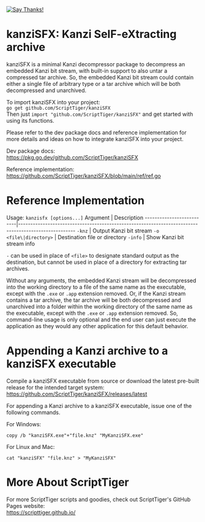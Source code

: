 [![Say Thanks!](https://img.shields.io/badge/Say%20Thanks-!-1EAEDB.svg)](https://docs.google.com/forms/d/e/1FAIpQLSfBEe5B_zo69OBk19l3hzvBmz3cOV6ol1ufjh0ER1q3-xd2Rg/viewform)

# kanziSFX: Kanzi SelF-eXtracting archive
kanziSFX is a minimal Kanzi decompressor package to decompress an embedded Kanzi bit stream, with built-in support to also untar a compressed tar archive. So, the embedded Kanzi bit stream could contain either a single file of arbitrary type or a tar archive which will be both decompressed and unarchived.

To import kanziSFX into your project:  
`go get github.com/ScriptTiger/kanziSFX`  
Then just `import "github.com/ScriptTiger/kanziSFX"` and get started with using its functions.

Please refer to the dev package docs and reference implementation for more details and ideas on how to integrate kanziSFX into your project.  

Dev package docs:  
https://pkg.go.dev/github.com/ScriptTiger/kanziSFX

Reference implementation:  
https://github.com/ScriptTiger/kanziSFX/blob/main/ref/ref.go

# Reference Implementation

Usage: `kanzisfx [options...]`
Argument                  | Description
--------------------------|-----------------------------------------------------------------------------------------------------
 `-knz`                   | Output Kanzi bit stream
 `-o <file\|directory>`   | Destination file or directory
 `-info`                  | Show Kanzi bit stream info

`-` can be used in place of `<file>` to designate standard output as the destination, but cannot be used in place of a directory for extracting tar archives.

Without any arguments, the embedded Kanzi stream will be decompressed into the working directory to a file of the same name as the executable, except with the `.exe` or `.app` extension removed. Or, if the Kanzi stream contains a tar archive, the tar archive will be both decompressed and unarchived into a folder within the working directory of the same name as the executable, except with the `.exe` or `.app` extension removed. So, command-line usage is only optional and the end user can just execute the application as they would any other application for this default behavior.

# Appending a Kanzi archive to a kanziSFX executable
Compile a kanziSFX executable from source or download the latest pre-built release for the intended target system:  
https://github.com/ScriptTiger/kanziSFX/releases/latest

For appending a Kanzi archive to a kanziSFX executable, issue one of the following commands.

For Windows:
```
copy /b "kanziSFX.exe"+"file.knz" "MyKanziSFX.exe"
```

For Linux and Mac:
```
cat "kanziSFX" "file.knz" > "MyKanziSFX"
```

# More About ScriptTiger

For more ScriptTiger scripts and goodies, check out ScriptTiger's GitHub Pages website:  
https://scripttiger.github.io/

